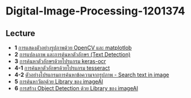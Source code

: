 # Digital-Image-Processing-1201374
## Lecture
* **1** [การแสดงตัวอย่างรูปภาพด้วย OpenCV และ matplotlob](https://github.com/mrolarik/Digital-Image-Processing-1201374/blob/master/DIP_01.ipynb)
* **2** [การแปลงภาพ และการค้นหาตัวอักษร (Text Detection)](https://github.com/mrolarik/Digital-Image-Processing-1201374/blob/master/DIP_02.ipynb)
* **3** [การค้นหาตัวอักษรด้วยโปรแกรม keras-ocr](https://github.com/mrolarik/Digital-Image-Processing-1201374/blob/master/DIP_03.ipynb)
* **4-1** [การค้นหาตัวอักษรด้วยโปรแกรม tesseract](https://github.com/mrolarik/Digital-Image-Processing-1201374/blob/master/DIP_04.ipynb)
* **4-2** [ตัวอย่างโปรแกรมการค้นหาข้อความจากรูปภาพ - Search text in image](https://github.com/mrolarik/Digital-Image-Processing-1201374/blob/master/DIP_04_02.ipynb)
* **5** [การค้นหาวัตถุด้วย Library ของ imageAI](https://github.com/mrolarik/Digital-Image-Processing-1201374/blob/master/DIP_05.ipynb)
* **6** [การสร้าง Object Detection ด้วย Library ของ imageAI](https://github.com/mrolarik/Digital-Image-Processing-1201374/blob/master/DIP_06.ipynb)
